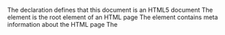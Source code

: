 The <!DOCTYPE html> declaration defines that this document is an HTML5 document
The <html> element is the root element of an HTML page
The <head> element contains meta information about the HTML page
The <title> element specifies a title for the HTML page (which is shown in the browser's title bar or in the page's tab)
The <body> element defines the document's body, and is a container for all the visible contents, such as headings, paragraphs, images, hyperlinks, tables, lists, etc.
The <h1> element defines a large heading
The <p> element defines a paragraph

lang attribute inside the <html> tag, to declare the language of the Web page

<html lang="en"> --> specifies English as the language
<html lang="en-US"> --> specifies English as the language and United States as the country
<!-- <!DOCTYPE> -->

The <!DOCTYPE> declaration represents the document type, and helps browsers to display web pages correctly.
It must only appear once, at the top of the page (before any HTML tags).
The <!DOCTYPE> declaration is not case sensitive.
The <!DOCTYPE> declaration for HTML5 is:

<!DOCTYPE html>

<!-- HTML Heading -->

HTML headings are defined with the <h1> to <h6> tags.

<h1> defines the most important heading. <h6> defines the least important heading

<h1>This is heading 1</h1>
<h2>This is heading 2</h2>
<h3>This is heading 3</h3>
<h4>This is heading 1</h4>
<h5>This is heading 2</h5>
<h6>This is heading 3</h6>

<!-- Paragraph -->

HTML paragraphs are defined with the <p>

<p>This is a paragraph.</p>
<p>This is another paragraph.</p>

The title attribute defines some extra information about an element
title is a tooltip

<p title="I'm a tooltip">This is a paragraph.</p>

Single or Double Quotes

<p title='John "ShotGun" Nelson'>John with double quotes</p>
<p title="John 'ShotGun' Nelson">John with single quotes</p>
<!-- Links -->

HTML links are defined with the <a> tag
<a href="https://www.w3schools.com">This is a link</a>
The link's destination is specified in the href attribute.
The href attribute specifies the URL of the page

<!-- Image -->

HTML images are defined with the <img> tag.
The source file (src), alternative text (alt), width, and height are provided as attributes:
<img src="w3schools.jpg" alt="W3Schools.com" width="104" height="142">
alternative text (alt) -> When image is not loading this text will be visible

There are two ways to specify the URL in the src attribute:

1. Absolute URL - Links to an external image that is hosted on another website. Example: src="https://www.w3schools.com/images/img_girl.jpg".
   Notes: External images might be under copyright. If you do not get permission to use it, you may be in violation of copyright laws. In addition, you cannot control external images; it can suddenly be removed or changed.

2. Relative URL - Links to an image that is hosted within the website. Here, the URL does not include the domain name. If the URL begins without a slash, it will be relative to the current page. Example: src="img_girl.jpg". If the URL begins with a slash, it will be relative to the domain. Example: src="/images/img_girl.jpg".

Tip: It is almost always best to use relative URLs. They will not break if you change domain.

The href attribute of <a> specifies the URL of the page the link goes to
The src attribute of <img> specifies the path to the image to be displayed
The width and height attributes of <img> provide size information for images
The alt attribute of <img> provides an alternate text for an image
The style attribute is used to add styles to an element, such as color, font, size, and more
The lang attribute of the <html> tag declares the language of the Web page
The title attribute defines some extra information about an element

<br> tag defines a line break and is an empty element without a closing tag
